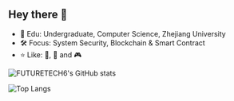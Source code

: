 ## Hey there :wave:

* :open_book: Edu: Undergraduate, Computer Science, Zhejiang University
* :hammer_and_wrench: Focus: System Security, Blockchain & Smart Contract
* :star: Like: :tennis:, :bicyclist: and :video_game:

![FUTURETECH6's GitHub stats](https://github-readme-stats-futuretech6.vercel.app/api?username=FUTURETECH6&count_private=true&include_all_commits=true&show_icons=true&theme=ayu-mirage)

![Top Langs](https://github-readme-stats-futuretech6.vercel.app/api/top-langs/?username=FUTURETECH6&count_private=true&layout=compact&langs_count=10&theme=ayu-mirage&exclude_repo=github-readme-stats,CA_LAB&hide=jupyter%20notebook,html,tsql)
